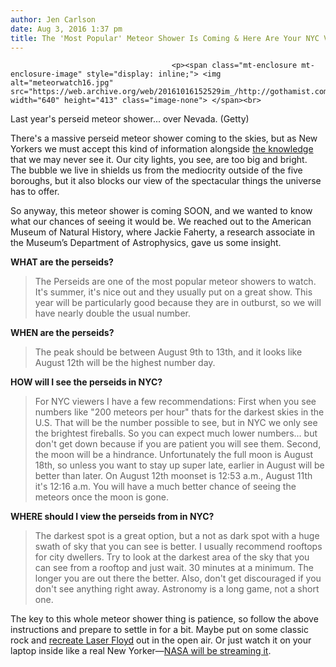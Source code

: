 ```yaml
---
author: Jen Carlson
date: Aug 3, 2016 1:37 pm
title: The 'Most Popular' Meteor Shower Is Coming & Here Are Your NYC Viewing Tips
---
```


	
										<p><span class="mt-enclosure mt-enclosure-image" style="display: inline;"> <img alt="meteorwatch16.jpg" src="https://web.archive.org/web/20161016152529im_/http://gothamist.com/attachments/arts_jen/meteorwatch16.jpg" width="640" height="413" class="image-none"> </span><br>
<span class="photo_caption">Last year&apos;s perseid meteor shower... over Nevada. (Getty)</span></p>

<p>There&apos;s a massive perseid meteor shower coming to the skies, but as New Yorkers we must accept this kind of information alongside <a href="https://web.archive.org/web/20161016152529/http://gothamist.com/2015/08/12/meteor_shower_alert.php">the knowledge</a> that we may never see it. Our city lights, you see, are too big and bright. The bubble we live in shields us from the mediocrity outside of the five boroughs, but it also blocks our view of the spectacular things the universe has to offer. </p>

<p>So anyway, this meteor shower is coming SOON, and we wanted to know what our chances of seeing it would be. We reached out to the American Museum of Natural History, where Jackie Faherty, a research associate in the Museum&#x2019;s Department of Astrophysics, gave us some insight. </p>

<p><strong>WHAT are the perseids?</strong><br>
</p><blockquote>The Perseids are one of the most popular meteor showers to watch.  It&apos;s summer, it&apos;s nice out and they usually put on a great show.  This year will be particularly good because they are in outburst, so we will have nearly double the usual number.</blockquote>  <p></p>

<p><strong>WHEN are the perseids?</strong><br>
</p><blockquote>The peak should be between August 9th to 13th, and it looks like August 12th will be the highest number day.  </blockquote><p></p>

<p><strong>HOW will I see the perseids in NYC?</strong><br>
</p><blockquote>For NYC viewers I have a few recommendations: First when you see numbers like &quot;200 meteors per hour&quot; thats for the darkest skies in the U.S.  That will be the number possible to see, but in NYC we only see the brightest fireballs.  So you can expect much lower numbers... but don&apos;t get down because if you are patient you will see them.  Second, the moon will be a hindrance.  Unfortunately the full moon is August 18th, so unless you want to stay up super late, earlier in August will be better than later.  On August 12th moonset is 12:53 a.m., August 11th it&apos;s 12:16 a.m.  You will have a much better chance of seeing the meteors once the moon is gone.</blockquote>  <p></p>

<p><strong>WHERE should I view the perseids from in NYC?</strong><br>
</p><blockquote>The darkest spot is a great option, but a not as dark spot with a huge swath of sky that you can see is better. I usually recommend rooftops for city dwellers.  Try to look at the darkest area of the sky that you can see from a rooftop and just wait.  30 minutes at a minimum.  The longer you are out there the better.  Also, don&apos;t get discouraged if you don&apos;t see anything right away.  Astronomy is a long game, not a short one.</blockquote><p></p>

<p>The key to this whole meteor shower thing is patience, so follow the above instructions and prepare to settle in for a bit. Maybe put on some classic rock and <a href="https://web.archive.org/web/20161016152529/http://gothamist.com/2015/11/28/the_hayden_planetarium_just_got_ski.php">recreate Laser Floyd</a> out in the open air. Or just watch it on your laptop inside like a real New Yorker&#x2014;<a href="https://web.archive.org/web/20161016152529/https://www.nasa.gov/topics/solarsystem/features/watchtheskies/index.html">NASA will be streaming it</a>.</p>					
										
									
				